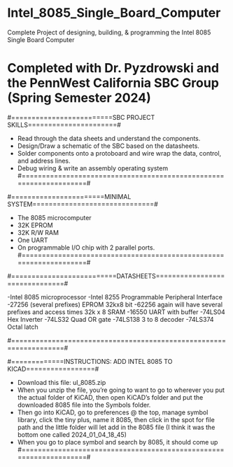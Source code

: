 # Intel_8085_Single_Board_Computer
Complete Project of designing, building, &amp; programming the Intel 8085 Single Board Computer
# Completed with Dr. Pyzdrowski and the PennWest California SBC Group (Spring Semester 2024) 

#=========================SBC PROJECT SKILLS======================#
- Read through the data sheets and understand the components.
- Design/Draw a schematic of the SBC based on the datasheets.
- Solder components onto a protoboard and wire wrap the data, control, and address lines.
- Debug wiring & write an assembly operating system 
#===================================================================#

#=======================MINIMAL SYSTEM==============================#

- The 8085 microcomputer
- 32K EPROM
- 32K R/W RAM
- One UART
- On programmable I/O chip with 2 parallel ports.
#===================================================================#

#==========================DATASHEETS===============================#

-Intel 8085 microprocessor
-Intel 8255  Programmable Peripheral Interface
-27256 (several prefixes) EPROM 32kx8 bit
-62256 again will have several prefixes and access times 32k x 8 SRAM
-16550 UART with buffer
-74LS04 Hex Inverter
-74LS32 Quad OR gate
-74LS138 3 to 8 decoder
-74LS374 Octal latch

#===================================================================#


#=============INSTRUCTIONS: ADD INTEL 8085 TO KICAD=================#
- Download this file: ul_8085.zip
- When you unzip the file, you’re going to want to go to wherever you put the actual folder of KiCAD, then open KiCAD’s folder and put the downloaded 8085 file into the Symbols folder.
- Then go into KiCAD, go to preferences @ the top, manage symbol library, click the tiny plus, name it 8085, then click in the spot for file path and the little folder will let add in the 8085 file (I think it was the bottom one called 2024_01_04_18_45)
- When you go to place symbol and search by 8085, it should come up
#===================================================================#
